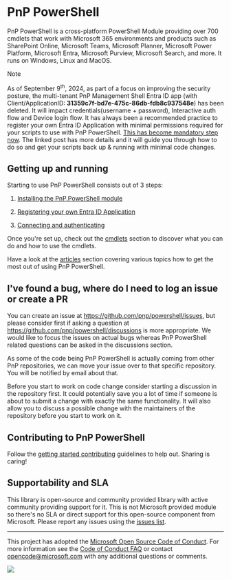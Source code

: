 # PnP PowerShell
PnP PowerShell is a cross-platform PowerShell Module providing over 700 cmdlets that work with Microsoft 365 environments and products such as SharePoint Online, Microsoft Teams, Microsoft Planner, Microsoft Power Platform, Microsoft Entra, Microsoft Purview, Microsoft Search, and more. It runs on Windows, Linux and MacOS.

> [!NOTE]
> As of September 9<sup>th</sup>, 2024, as part of a focus on improving the security posture, the multi-tenant PnP Management Shell Entra ID app (with Client/ApplicationID: **31359c7f-bd7e-475c-86db-fdb8c937548e**) has been deleted. It will impact credentials(username + password), Interactive auth flow and Device login flow. It has always been a recommended practice to register your own Entra ID Application with minimal permissions required for your scripts to use with PnP PowerShell. [This has become mandatory step now](https://github.com/pnp/powershell/discussions/4249). The linked post has more details and it will guide you through how to do so and get your scripts back up & running with minimal code changes.

## Getting up and running

Starting to use PnP PowerShell consists out of 3 steps:

1. [Installing the PnP.PowerShell module](./articles/installation.md)
   
2. [Registering your own Entra ID Application](./articles/registerapplication.md)
   
3. [Connecting and authenticating](./articles/authentication.md)

Once you're set up, check out the [cmdlets](/powershell/cmdlets) section to discover what you can do and how to use the cmdlets.

Have a look at the [articles](/powershell/articles) section covering various topics how to get the most out of using PnP PowerShell. 

## I've found a bug, where do I need to log an issue or create a PR

You can create an issue at https://github.com/pnp/powershell/issues, but please consider first if asking a question at https://github.com/pnp/powershell/discussions is more appropriate. We would like to focus the issues on actual bugs whereas PnP PowerShell related questions can be asked in the discussions section.

As some of the code being PnP PowerShell is actually coming from other PnP repositories, we can move your issue over to that specific repository. You will be notified by email about that.

Before you start to work on code change consider starting a discussion in the repository first. It could potentially save you a lot of time if someone is about to submit a change with exactly the same functionality. It will also allow you to discuss a possible change with the maintainers of the repository before you start to work on it.

## Contributing to PnP PowerShell

Follow the [getting started contributing](/powershell/articles/gettingstartedcontributing.html) guidelines to help out. Sharing is caring!

## Supportability and SLA

This library is open-source and community provided library with active community providing support for it. This is not Microsoft provided module so there's no SLA or direct support for this open-source component from Microsoft. Please report any issues using the [issues list](https://github.com/pnp/powershell/issues).

-------
This project has adopted the [Microsoft Open Source Code of Conduct](https://opensource.microsoft.com/codeofconduct/). For more information see the [Code of Conduct FAQ](https://opensource.microsoft.com/codeofconduct/faq/) or contact [opencode@microsoft.com](mailto:opencode@microsoft.com) with any additional questions or comments.

<img src="https://m365-visitor-stats.azurewebsites.net/pnp-powershell/readme" /> 
